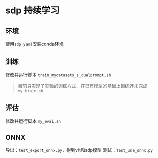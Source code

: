 # sdp 持续学习

## 环境 
使用`sdp.yaml`安装conda环境

## 训练
修改并运行脚本 `train_mydatasets_s_dualprompt.sh`
> 目前只实现了实验的训练方式，在已有模型的基础上训练还未完成 `my_train.sh`

## 评估
修改并运行脚本 `my_eval.sh`

## ONNX
导出：`test_export_onnx.py`，得到vit和sdp模型
测试：`test_use_onnx.py`


